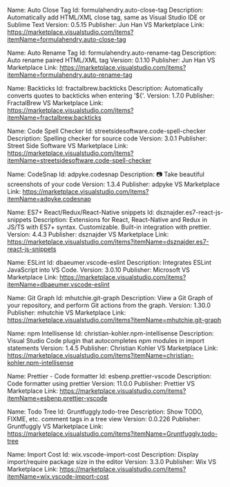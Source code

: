 Name: Auto Close Tag
Id: formulahendry.auto-close-tag
Description: Automatically add HTML/XML close tag, same as Visual Studio IDE or Sublime Text
Version: 0.5.15
Publisher: Jun Han
VS Marketplace Link: https://marketplace.visualstudio.com/items?itemName=formulahendry.auto-close-tag

Name: Auto Rename Tag
Id: formulahendry.auto-rename-tag
Description: Auto rename paired HTML/XML tag
Version: 0.1.10
Publisher: Jun Han
VS Marketplace Link: https://marketplace.visualstudio.com/items?itemName=formulahendry.auto-rename-tag

Name: Backticks
Id: fractalbrew.backticks
Description: Automatically converts quotes to backticks when entering '${'.
Version: 1.7.0
Publisher: FractalBrew
VS Marketplace Link: https://marketplace.visualstudio.com/items?itemName=fractalbrew.backticks

Name: Code Spell Checker
Id: streetsidesoftware.code-spell-checker
Description: Spelling checker for source code
Version: 3.0.1
Publisher: Street Side Software
VS Marketplace Link: https://marketplace.visualstudio.com/items?itemName=streetsidesoftware.code-spell-checker

Name: CodeSnap
Id: adpyke.codesnap
Description: 📷 Take beautiful screenshots of your code
Version: 1.3.4
Publisher: adpyke
VS Marketplace Link: https://marketplace.visualstudio.com/items?itemName=adpyke.codesnap

Name: ES7+ React/Redux/React-Native snippets
Id: dsznajder.es7-react-js-snippets
Description: Extensions for React, React-Native and Redux in JS/TS with ES7+ syntax. Customizable. Built-in integration with prettier.
Version: 4.4.3
Publisher: dsznajder
VS Marketplace Link: https://marketplace.visualstudio.com/items?itemName=dsznajder.es7-react-js-snippets

Name: ESLint
Id: dbaeumer.vscode-eslint
Description: Integrates ESLint JavaScript into VS Code.
Version: 3.0.10
Publisher: Microsoft
VS Marketplace Link: https://marketplace.visualstudio.com/items?itemName=dbaeumer.vscode-eslint

Name: Git Graph
Id: mhutchie.git-graph
Description: View a Git Graph of your repository, and perform Git actions from the graph.
Version: 1.30.0
Publisher: mhutchie
VS Marketplace Link: https://marketplace.visualstudio.com/items?itemName=mhutchie.git-graph

Name: npm Intellisense
Id: christian-kohler.npm-intellisense
Description: Visual Studio Code plugin that autocompletes npm modules in import statements
Version: 1.4.5
Publisher: Christian Kohler
VS Marketplace Link: https://marketplace.visualstudio.com/items?itemName=christian-kohler.npm-intellisense

Name: Prettier - Code formatter
Id: esbenp.prettier-vscode
Description: Code formatter using prettier
Version: 11.0.0
Publisher: Prettier
VS Marketplace Link: https://marketplace.visualstudio.com/items?itemName=esbenp.prettier-vscode

Name: Todo Tree
Id: Gruntfuggly.todo-tree
Description: Show TODO, FIXME, etc. comment tags in a tree view
Version: 0.0.226
Publisher: Gruntfuggly
VS Marketplace Link: https://marketplace.visualstudio.com/items?itemName=Gruntfuggly.todo-tree

Name: Import Cost
Id: wix.vscode-import-cost
Description: Display import/require package size in the editor
Version: 3.3.0
Publisher: Wix
VS Marketplace Link: https://marketplace.visualstudio.com/items?itemName=wix.vscode-import-cost
